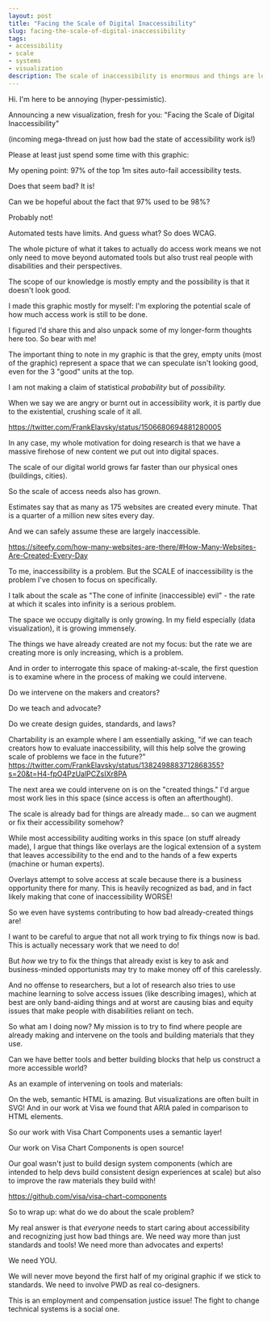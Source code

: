 ```yaml
---
layout: post
title: "Facing the Scale of Digital Inaccessibility"
slug: facing-the-scale-of-digital-inaccessibility
tags:
- accessibility
- scale
- systems
- visualization
description: The scale of inaccessibility is enormous and things are looking too good.
---
```


Hi. I'm here to be annoying (hyper-pessimistic).

Announcing a new visualization, fresh for you:
"Facing the Scale of Digital Inaccessibility"

(incoming mega-thread on just how bad the state of accessibility work is!)

Please at least just spend some time with this graphic:

My opening point:
97% of the top 1m sites auto-fail accessibility tests.

Does that seem bad? It is!

Can we be hopeful about the fact that 97% used to be 98%?

Probably not!

Automated tests have limits. And guess what? So does WCAG.

The whole picture of what it takes to actually do access work means we not only need to move beyond automated tools but also trust real people with disabilities and their perspectives.

The scope of our knowledge is mostly empty and the possibility is that it doesn't look good.

I made this graphic mostly for myself: I'm exploring the potential scale of how much access work is still to be done.

I figured I'd share this and also unpack some of my longer-form thoughts here too. So bear with me!

The important thing to note in my graphic is that the grey, empty units (most of the graphic) represent a space that we can speculate isn't looking good, even for the 3 "good" units at the top.

I am not making a claim of statistical *probability* but of *possibility.*

When we say we are angry or burnt out in accessibility work, it is partly due to the existential, crushing scale of it all.

https://twitter.com/FrankElavsky/status/1506680694881280005

In any case, my whole motivation for doing research is that we have a massive firehose of new content we put out into digital spaces.

The scale of our digital world grows far faster than our physical ones (buildings, cities).

So the scale of access needs also has grown.

Estimates say that as many as 175 websites are created every minute. That is a quarter of a million new sites every day.

And we can safely assume these are largely inaccessible.

https://siteefy.com/how-many-websites-are-there/#How-Many-Websites-Are-Created-Every-Day

To me, inaccessibility is a problem. But the SCALE of inaccessibility is the problem I've chosen to focus on specifically.

I talk about the scale as "The cone of infinite (inaccessible) evil" - the rate at which it scales into infinity is a serious problem.

The space we occupy digitally is only growing. In my field especially (data visualization), it is growing immensely.

The things we have already created are not my focus: but the rate we are creating more is only increasing, which is a problem.

And in order to interrogate this space of making-at-scale, the first question is to examine where in the process of making we could intervene.

Do we intervene on the makers and creators?

Do we teach and advocate?

Do we create design guides, standards, and laws?

Chartability is an example where I am essentially asking, "if we can teach creators how to evaluate inaccessibility, will this help solve the growing scale of problems we face in the future?"
 https://twitter.com/FrankElavsky/status/1382498883712868355?s=20&t=H4-fpO4PzUalPCZsIXr8PA

 The next area we could intervene on is on the "created things." I'd argue most work lies in this space (since access is often an afterthought).

The scale is already bad for things are already made... so can we augment or fix their accessibility somehow?

While most accessibility auditing works in this space (on stuff already made), I argue that things like overlays are the logical extension of a system that leaves accessibility to the end and to the hands of a few experts (machine or human experts).

Overlays attempt to solve access at scale because there is a business opportunity there for many. This is heavily recognized as bad, and in fact likely making that cone of inaccessibility WORSE!

So we even have systems contributing to how bad already-created things are!

I want to be careful to argue that not all work trying to fix things now is bad. This is actually necessary work that we need to do!

But *how* we try to fix the things that already exist is key to ask and business-minded opportunists may try to make money off of this carelessly.

And no offense to researchers, but a lot of research also tries to use machine learning to solve access issues (like describing images), which at best are only band-aiding things and at worst are causing bias and equity issues that make people with disabilities reliant on tech.

So what am I doing now? My mission is to try to find where people are already making and intervene on the tools and building materials that they use.

Can we have better tools and better building blocks that help us construct a more accessible world?

As an example of intervening on tools and materials:

On the web, semantic HTML is amazing. But visualizations are often built in SVG! And in our work at Visa we found that ARIA paled in comparison to HTML elements.

So our work with Visa Chart Components uses a semantic layer!

Our work on Visa Chart Components is open source! 

Our goal wasn't just to build design system components (which are intended to help devs build consistent design experiences at scale) but also to improve the raw materials they build with!

https://github.com/visa/visa-chart-components

So to wrap up: what do we do about the scale problem?

My real answer is that *everyone* needs to start caring about accessibility and recognizing just how bad things are. We need way more than just standards and tools! We need more than advocates and experts!

We need YOU.

We will never move beyond the first half of my original graphic if we stick to standards. We need to involve PWD as real co-designers.

This is an employment and compensation justice issue! The fight to change technical systems is a social one.

